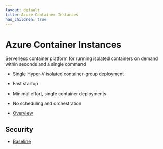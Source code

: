 ```yaml
---
layout: default
title: Azure Container Instances
has_children: true
---
```

# Azure Container Instances
Serverless container platform for running isolated containers on demand within seconds and a single command

* Single Hyper-V isolated container-group deployment
* Fast startup
* Minimal effort, single container deployments
* No scheduling and orchestration


* [Overview](https://learn.microsoft.com/en-us/azure/container-instances/container-instances-overview)

## Security
* [Baseline](https://learn.microsoft.com/en-us/security/benchmark/azure/baselines/container-instances-security-baseline)